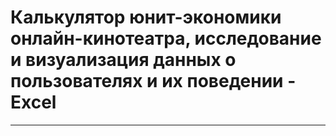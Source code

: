 # Калькулятор юнит-экономики онлайн-кинотеатра, исследование и визуализация данных о пользователях и их поведении - Excel
_________________________________________________________________________________________________________________________

